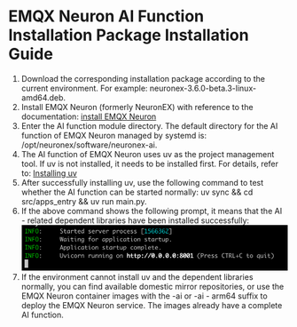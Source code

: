 # EMQX Neuron AI Function Installation Package Installation Guide

1. Download the corresponding installation package according to the current environment. For example: neuronex-3.6.0-beta.3-linux-amd64.deb.
2. Install EMQX Neuron (formerly NeuronEX) with reference to the documentation: [install EMQX Neuron](./introduction.md)
3. Enter the AI function module directory. The default directory for the AI function of EMQX Neuron managed by systemd is: /opt/neuronex/software/neuronex-ai.
4. The AI function of EMQX Neuron uses uv as the project management tool. If uv is not installed, it needs to be installed first. For details, refer to: [Installing uv](https://docs.astral.sh/uv/getting-started/installation/)
5. After successfully installing uv, use the following command to test whether the AI function can be started normally: uv sync && cd src/apps_entry && uv run main.py.
6. If the above command shows the following prompt, it means that the AI - related dependent libraries have been installed successfully:
![neuronex ai hint](./_assets/neuronex-ai-install.png)
7. If the environment cannot install uv and the dependent libraries normally, you can find available domestic mirror repositories, or use the EMQX Neuron container images with the -ai or -ai - arm64 suffix to deploy the EMQX Neuron service. The images already have a complete AI function. 